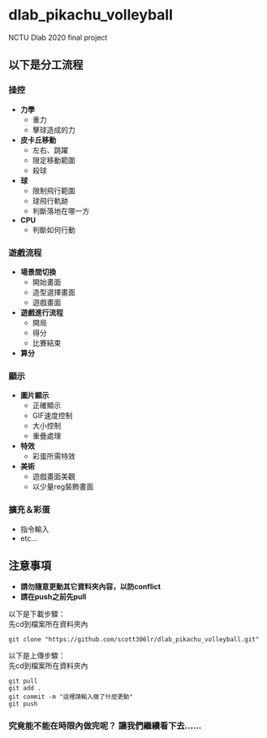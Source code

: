 # dlab_pikachu_volleyball
NCTU Dlab 2020 final project


## 以下是分工流程

### 操控

* **力學**
  * 重力
  * 擊球造成的力
* **皮卡丘移動**
  * 左右、跳躍
  * 限定移動範圍
  * 殺球
* **球**
  * 限制飛行範圍
  * 球飛行軌跡
  * 判斷落地在哪一方
* **CPU**
  * 判斷如何行動
  
### 遊戲流程

* **場景間切換**
  * 開始畫面
  * 造型選擇畫面
  * 遊戲畫面
* **遊戲進行流程**
  * 開局
  * 得分
  * 比賽結束
* **算分**

### 顯示

* **圖片顯示**
  * 正確顯示
  * GIF速度控制
  * 大小控制
  * 重疊處理  
* **特效**
  * 彩蛋所需特效
* **美術**
  * 遊戲畫面美觀
  * 以少量reg裝飾畫面
  
### 擴充＆彩蛋

* 指令輸入
* etc...

## 注意事項
* **請勿隨意更動其它資料夾內容，以防conflict**
* **請在push之前先pull**

以下是下載步驟：\
先cd到檔案所在資料夾內
```
git clone "https://github.com/scott306lr/dlab_pikachu_volleyball.git"
```

以下是上傳步驟：\
先cd到檔案所在資料夾內
```
git pull
git add .
git commit -m "這裡請輸入做了什麼更動"
git push
```

### 究竟能不能在時限內做完呢？ 讓我們繼續看下去......












	
